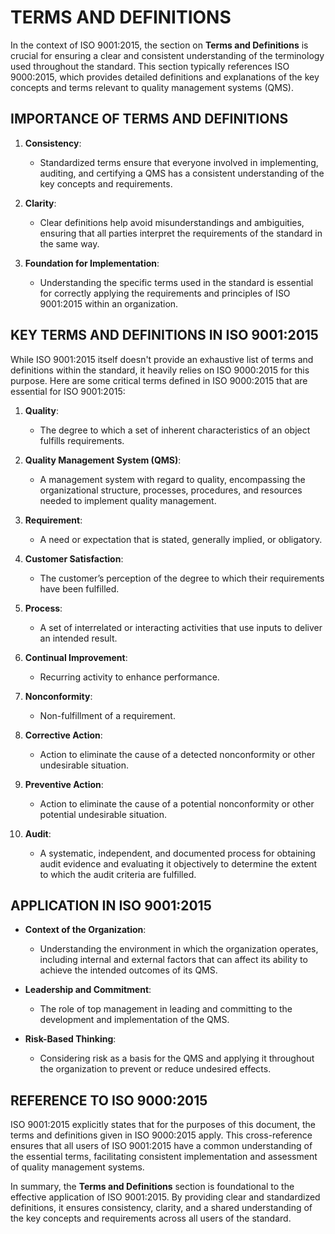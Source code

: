# TERMS AND DEFINITIONS

In the context of ISO 9001:2015, the section on **Terms and Definitions** is crucial for ensuring a clear and consistent understanding of the terminology used throughout the standard. This section typically references ISO 9000:2015, which provides detailed definitions and explanations of the key concepts and terms relevant to quality management systems (QMS).

## IMPORTANCE OF TERMS AND DEFINITIONS

1. **Consistency**:

   - Standardized terms ensure that everyone involved in implementing, auditing, and certifying a QMS has a consistent understanding of the key concepts and requirements.

2. **Clarity**:

   - Clear definitions help avoid misunderstandings and ambiguities, ensuring that all parties interpret the requirements of the standard in the same way.

3. **Foundation for Implementation**:

   - Understanding the specific terms used in the standard is essential for correctly applying the requirements and principles of ISO 9001:2015 within an organization.

## KEY TERMS AND DEFINITIONS IN ISO 9001:2015

While ISO 9001:2015 itself doesn't provide an exhaustive list of terms and definitions within the standard, it heavily relies on ISO 9000:2015 for this purpose. Here are some critical terms defined in ISO 9000:2015 that are essential for ISO 9001:2015:

1. **Quality**:

   - The degree to which a set of inherent characteristics of an object fulfills requirements.

2. **Quality Management System (QMS)**:

   - A management system with regard to quality, encompassing the organizational structure, processes, procedures, and resources needed to implement quality management.

3. **Requirement**:

   - A need or expectation that is stated, generally implied, or obligatory.

4. **Customer Satisfaction**:

   - The customer’s perception of the degree to which their requirements have been fulfilled.

5. **Process**:

   - A set of interrelated or interacting activities that use inputs to deliver an intended result.

6. **Continual Improvement**:

   - Recurring activity to enhance performance.

7. **Nonconformity**:

   - Non-fulfillment of a requirement.

8. **Corrective Action**:

   - Action to eliminate the cause of a detected nonconformity or other undesirable situation.

9. **Preventive Action**:

   - Action to eliminate the cause of a potential nonconformity or other potential undesirable situation.

10. **Audit**:
    - A systematic, independent, and documented process for obtaining audit evidence and evaluating it objectively to determine the extent to which the audit criteria are fulfilled.

## APPLICATION IN ISO 9001:2015

- **Context of the Organization**:
  - Understanding the environment in which the organization operates, including internal and external factors that can affect its ability to achieve the intended outcomes of its QMS.

- **Leadership and Commitment**:
  - The role of top management in leading and committing to the development and implementation of the QMS.

- **Risk-Based Thinking**:
  - Considering risk as a basis for the QMS and applying it throughout the organization to prevent or reduce undesired effects.

## REFERENCE TO ISO 9000:2015

ISO 9001:2015 explicitly states that for the purposes of this document, the terms and definitions given in ISO 9000:2015 apply. This cross-reference ensures that all users of ISO 9001:2015 have a common understanding of the essential terms, facilitating consistent implementation and assessment of quality management systems.

In summary, the **Terms and Definitions** section is foundational to the effective application of ISO 9001:2015. By providing clear and standardized definitions, it ensures consistency, clarity, and a shared understanding of the key concepts and requirements across all users of the standard.
